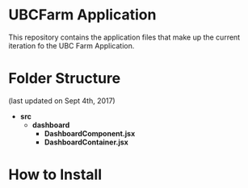# UBCFarm Application
This repository contains the application files that make up the current iteration fo the UBC Farm Application. 

# Folder Structure
(last updated on Sept 4th, 2017)
* **src**
   * **dashboard**
      * **DashboardComponent.jsx**
      * **DashboardContainer.jsx**


# How to Install
